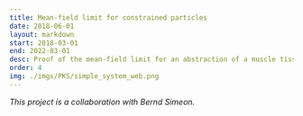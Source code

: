 ```yaml
---
title: Mean-field limit for constrained particles
date: 2018-06-01
layout: markdown
start: 2018-03-01
end: 2022-03-01
desc: Proof of the mean-field limit for an abstraction of a muscle tissue model.
order: 4
img: ./imgs/PKS/simple_system_web.png
---
```


_This project is a collaboration with Bernd Simeon._

